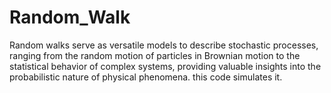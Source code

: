 # Random_Walk
 Random walks serve as versatile models to describe stochastic processes, ranging from the random motion of particles in Brownian motion to the statistical behavior of complex systems, providing valuable insights into the probabilistic nature of physical phenomena. this code simulates it.
